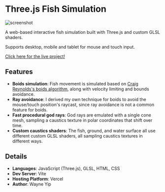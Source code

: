 # Three.js Fish Simulation
![screenshot](https://i.imgur.com/6dNS4d5.png)

A web-based interactive fish simulation built with Three.js and custom GLSL shaders. 

Supports desktop, mobile and tablet for mouse and touch input.

[Click here for the live project!](https://wayne-ocean.vercel.app/)

## Features
- **Boids simulation**: Fish movement is simulated based on [Craig Reynolds's boids algorithm](https://www.red3d.com/cwr/boids/), along with velocity limiting and bounds avoidance. 
- **Ray avoidance**: I derived my own technique for boids to avoid the mouse/touch position's raycast, since ray avoidance is not a common feature for boids.
- **Fast procedural god rays**: God rays are emulated with a single cone mesh, sampling a caustics texture in polar coordinates that shift over time.
- **Custom caustics shaders**: The fish, ground, and water surface all use different custom GLSL shaders, all sampling caustics textures in different ways.

## Details
- **Languages**: JavaScript (Three.js), GLSL, HTML, CSS
- **Dev Server**: Vite
- **Hosting Platform**: Vercel
- **Author**: Wayne Yip
